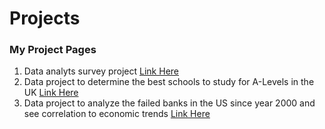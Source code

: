 # Projects 

### My Project Pages
1. Data analyts survey project [Link Here](./dataindustryproject2023.md)
2. Data project to determine the best schools to study for A-Levels in the UK [Link Here](./aLevels2023dataproject.md)
3. Data project to analyze the failed banks in the US since year 2000 and see correlation to economic trends [Link Here](./bankclosuresintheus2000to2020.md)
